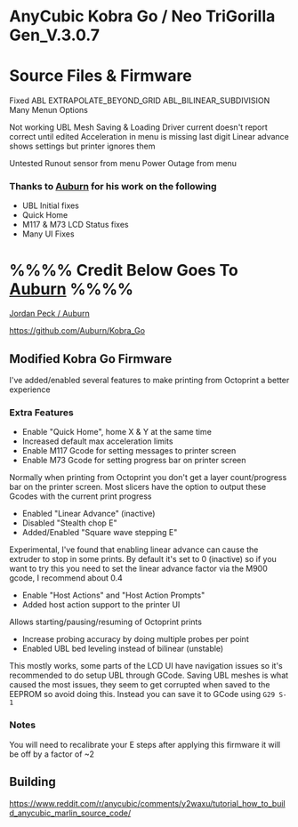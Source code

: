 # **AnyCubic Kobra Go / Neo  TriGorilla Gen_V.3.0.7**
# Source Files & Firmware
Fixed 
ABL  EXTRAPOLATE_BEYOND_GRID
ABL_BILINEAR_SUBDIVISION
Many Menun Options

Not working
UBL Mesh Saving & Loading
Driver current doesn't report correct until edited
Acceleration in menu is missing last digit
Linear advance shows settings but printer ignores them

Untested
Runout sensor from menu
Power Outage from menu



### Thanks to [Auburn](https://github.com/Auburn) for his work on the following 

+ UBL Initial fixes
+ Quick Home
+ M117 & M73 LCD Status fixes
+ Many UI Fixes



# %%%% Credit Below Goes To [Auburn](https://github.com/Auburn/Kobra_Go) %%%%

[Jordan Peck / Auburn ](https://github.com/Auburn)


https://github.com/Auburn/Kobra_Go

## Modified Kobra Go Firmware

I've added/enabled several features to make printing from Octoprint a better experience

### Extra Features

- Enable "Quick Home", home X & Y at the same time
- Increased default max acceleration limits
- Enable M117 Gcode for setting messages to printer screen
- Enable M73 Gcode for setting progress bar on printer screen

Normally when printing from Octoprint you don't get a layer count/progress bar on the printer screen. Most slicers have the option to output these Gcodes with the current print progress

- Enabled "Linear Advance" (inactive)
- Disabled "Stealth chop E"
- Added/Enabled "Square wave stepping E"

Experimental, I've found that enabling linear advance can cause the extruder to stop in some prints. By default it's set to 0 (inactive) so if you want to try this you need to set the linear advance factor via the M900 gcode, I recommend about 0.4

- Enable "Host Actions" and "Host Action Prompts"
- Added host action support to the printer UI

Allows starting/pausing/resuming of Octoprint prints

- Increase probing accuracy by doing multiple probes per point
- Enabled UBL bed leveling instead of bilinear (unstable)

This mostly works, some parts of the LCD UI have navigation issues so it's recommended to do setup UBL through GCode.
Saving UBL meshes is what caused the most issues, they seem to get corrupted when saved to the EEPROM so avoid doing this.
Instead you can save it to GCode using `G29 S-1`

### Notes

You will need to recalibrate your E steps after applying this firmware it will be off by a factor of ~2

## Building

https://www.reddit.com/r/anycubic/comments/y2waxu/tutorial_how_to_build_anycubic_marlin_source_code/
